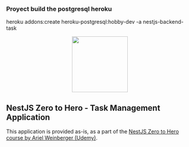 ### Proyect build the postgresql heroku 
heroku addons:create heroku-postgresql:hobby-dev -a nestjs-backend-task


<p align="center">
  <img src="https://docs.nestjs.com/assets/logo-small.svg" width="150px" height="150px"/>
</p>

## NestJS Zero to Hero - Task Management Application

This application is provided as-is, as a part of the [NestJS Zero to Hero course by Ariel Weinberger (Udemy)](https://codingly.cc/32wqFL3).
